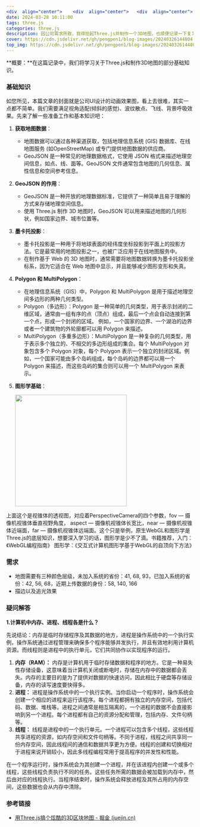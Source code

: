 ```yaml
---
<div  align="center">    <div  align="center">   <div  align="center">   title: three.js制作3D地图(一)
date: 2024-03-28 10:11:00
tags: three.js
categories: three.js
description: 因公司需求所致，我得拾起Three.js并制作一个3D地图，也顺便记录一下复习过程。阅读时长：7min。
cover: https://cdn.jsdelivr.net/gh/pengpen1/blog-images/20240326144804.gif
top_img: https://cdn.jsdelivr.net/gh/pengpen1/blog-images/20240326144804.gif
---
```

**概要：**在这篇记录中，我们将学习关于Three.js和制作3D地图的部分基础知识。

### 基础知识

如您所见，本篇文章的封面就是公司UI设计的动画效果图，看上去很难，其实一点都不简单。我们需要满足视角适配(倾斜的感觉)、波纹散点、飞线、背景呼吸效果。先来了解一些准备工作和基本知识吧：

1. **获取地图数据**：

   - 地图数据可以通过各种渠道获取，包括地理信息系统 (GIS) 数据库、在线地图服务 (如OpenStreetMap) 或专门提供地图数据的供应商。
   - GeoJSON 是一种常见的地理数据格式，它使用 JSON 格式来描述地理空间信息，如点、线、面等。GeoJSON 文件通常包含地图的几何信息、属性信息和空间参考信息。

2. **GeoJSON 的作用**：

   - GeoJSON 是一种开放的地理数据标准，它提供了一种简单且易于理解的方式来存储地理空间信息。
   - 使用 Three.js 制作 3D 地图时，GeoJSON 可以用来描述地图的几何形状，例如国家边界、城市位置等。

3. **墨卡托投影**：

   - 墨卡托投影是一种用于将地球表面的经纬度坐标投影到平面上的投影方法。它是最常用的地图投影之一，也被广泛应用于在线地图服务中。
   - 在制作基于 Web 的 3D 地图时，通常需要将地图数据转换为墨卡托投影坐标系，因为它适合在 Web 地图中显示，并且能够减少图形变形和失真。

4. **Polygon 和 MultiPolygon**：

   - 在地理信息系统（GIS）中，Polygon 和 MultiPolygon 是用于描述地理空间多边形的两种几何类型。
   - Polygon（多边形）：Polygon 是一种简单的几何类型，用于表示封闭的二维区域，通常由一组有序的点（顶点）组成，最后一个点会自动连接到第一个点，形成一个封闭的区域。
例如，一个国家的边界、一个湖泊的边界或者一个建筑物的外轮廓都可以用 Polygon 来描述。
   - MultiPolygon（多重多边形）：MultiPolygon 是一种复杂的几何类型，用于表示多个独立的、不相交的多边形组成的集合。每个 MultiPolygon 对象包含多个 Polygon 对象，每个 Polygon 表示一个独立的封闭区域。例如，一个国家可能由多个岛屿组成，每个岛屿的边界都可以用一个 Polygon 来描述，而这些岛屿的集合则可以用一个 MultiPolygon 来表示。

5. **图形学基础**： 

    <img src="https://cdn.jsdelivr.net/gh/pengpen1/blog-images/%E8%A7%86%E9%94%A5%E4%BD%93.png" width = "300" align=center />

上面这个是视锥体的透视图，对应着PerspectiveCamera的四个参数，fov — 摄像机视锥体垂直视野角度，
aspect — 摄像机视锥体长宽比，near — 摄像机视锥体近端面，far — 摄像机视锥体远端面。这个只是举例，原生WebGL和图形学是Three.js的底层知识，想要深入学习的话，图形学是少不了滴。书籍推荐，入门：《WebGL编程指南》 图形学：《交互式计算机图形学基于WebGL的自顶向下方法》



### **需求**

- 地图需要有三种颜色层级，未加入系统的省份：41, 68, 93，已加入系统的省份：42, 56, 68，近期上传数据的身份：58, 140, 166
- 描边以及追光效果





### 疑问解答

**1.计算机中内存、进程、线程各是什么？**

先说结论：内存是临时存储程序及其数据的地方，进程是操作系统中的一个执行实例，操作系统通过进程管理来确保多个程序能够并发执行，并且有效地利用计算机资源。而线程则是进程中的执行单元，它们共同协作以实现程序的运行。

1. **内存（RAM）：** 内存是计算机用于临时存储数据和程序的地方。它是一种易失性存储设备，这意味着当计算机关闭或断电时，存储在内存中的数据都会丢失。内存的主要目的是为了提供对数据的快速访问，因此相比于硬盘等存储设备，内存的读写速度要快得多。
2. **进程：** 进程是操作系统中的一个执行实例。当你启动一个程序时，操作系统会创建一个相应的进程来运行该程序。每个进程都拥有独立的内存空间，包括代码、数据、堆栈等。进程之间通常是相互隔离的，一个进程的数据不会直接影响到另一个进程。每个进程都有自己的资源分配和管理，包括内存、文件句柄等。
3. **线程：** 线程是进程中的一个执行单元。一个进程可以包含多个线程，这些线程共享进程的资源，如内存空间和文件句柄等。不同于进程，线程之间共享同一份内存空间，因此线程间的通信和数据共享更为方便。线程的创建和切换相对于进程来说开销较小，因此多线程编程常用于提高程序的并发性和性能。

在一个程序运行时，操作系统会为其创建一个进程，并在该进程内创建一个或多个线程，这些线程负责执行不同的任务。这些任务所需的数据会被加载到内存中，然后由对应的线程执行。当程序结束时，操作系统会释放进程及其所占用的内存空间，这些数据也会从内存中清除。





### 参考链接

- [用Three.js搞个炫酷的3D区块地图 - 掘金 (juejin.cn)](https://juejin.cn/post/7250375753598844983)



